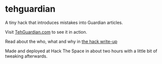 tehguardian
===========

A tiny hack that introduces mistakes into Guardian articles.

Visit [TehGuardian.com](http://tehguardian.com) to see it in action.

Read about the who, what and why in [the hack write-up](http://tehguardian.com)

Made and deployed at Hack The Space in about two hours with a little bit of tweaking afterwards.
